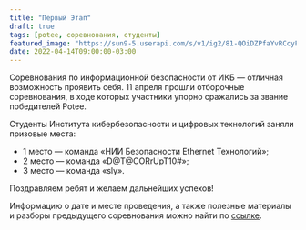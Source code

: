 ```yaml
---
title: "Первый Этап"
draft: true
tags: [potee, соревнования, студенты]
featured_image: "https://sun9-5.userapi.com/s/v1/ig2/81-QOiDZPfaYvRCcyFVp_UTY93tlk6ltjrVyo4ZXp6IATh88SDCpO_nhxFSJPgqvPBCwLKrscW3xXcNG9rVyobDG.jpg?size=1620x1080&quality=95&type=album"
date: 2022-04-14T09:00:00-03:00
---
```


Соревнования по информационной безопасности от ИКБ — отличная возможность проявить себя. 11 апреля прошли отборочные соревнования, в ходе которых участники упорно сражались за звание победителей Potee.

Студенты Института кибербезопасности и цифровых технологий заняли призовые места:

* 1 место — команда «НИИ Безопасности Ethernet Технологий»;
* 2 место — команда «D@T@CORrUpT10#»;
* 3 место — команда «sly».

Поздравляем ребят и желаем дальнейших успехов!

Информацию о дате и месте проведения, а также полезные материалы и разборы предыдущего соревнования можно найти по [ссылке](https://vk.cc/ccK1fk).